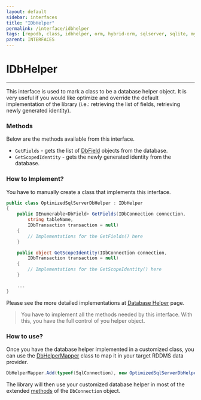 ```yaml
---
layout: default
sidebar: interfaces
title: "IDbHelper"
permalink: /interface/idbhelper
tags: [repodb, class, idbhelper, orm, hybrid-orm, sqlserver, sqlite, mysql, postgresql]
parent: INTERFACES
---
```


# IDbHelper

---

This interface is used to mark a class to be a database helper object. It is very useful if you would like optimize and override the default implementation of the library (i.e.: retrieving the list of fields, retrieving newly generated identity).

### Methods

Below are the methods available from this interface.

- `GetFields` - gets the list of [DbField](/class/dbfield) objects from the database.
- `GetScopedIdentity` - gets the newly generated identity from the database.

### How to Implement?

You have to manually create a class that implements this interface.

```csharp
public class OptimizedSqlServerDbHelper : IDbHelper
{
    public IEnumerable<DbField> GetFields(IDbConnection connection,
        string tableName,
        IDbTransaction transaction = null)
    {
        // Implementations for the GetFields() here
    }

    public object GetScopeIdentity(IDbConnection connection,
        IDbTransaction transaction = null)
    {
        // Implementations for the GetScopeIdentity() here
    }

    ...
}
```

Please see the more detailed implementations at [Database Helper](/extensibility/databasehelper) page.

> You have to implement all the methods needed by this interface. With this, you have the full control of you helper object.

### How to use?

Once you have the database helper implemented in a customized class, you can use the [DbHelperMapper](/mapper/dbhelpermapper) class to map it in your target RDDMS data provider.

```csharp
DbHelperMapper.Add(typeof(SqlConnection), new OptimizedSqlServerDbHelper(), true);
```

The library will then use your customized database helper in most of the extended [methods](/docs#methods) of the `DbConnection` object.